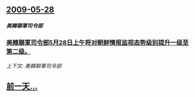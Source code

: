 ## [2009-05-28](/news/2009/05/28/index.md)

##### 美韓聯軍司令部
### [美韓聯軍司令部5月28日上午将对朝鲜情报监视态势级别提升一级至第二级。](/news/2009/05/28/美韓聯軍司令部5月28日上午将对朝鲜情报监视态势级别提升一级至第二级.md)
_上下文: 美韓聯軍司令部_

## [前一天...](/news/2009/05/27/index.md)

